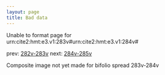 ```yaml
---
layout: page
title: Bad data
---
```


Unable to format page for urn:cite2:hmt:e3.v1:283v#urn:cite2:hmt:e3.v1:284v#

prev: [282v-283v](../282v-283v/) next: [284v-285v](../284v-285v/)

Composite image not yet made for bifolio spread 283v-284v

